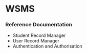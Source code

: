 # WSMS

### Reference Documentation 

* Student Record Manager
* User Record Manager
* Authentication and Authorisation